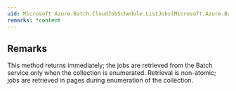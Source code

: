 ```yaml
---  
uid: Microsoft.Azure.Batch.CloudJobSchedule.ListJobs(Microsoft.Azure.Batch.DetailLevel,System.Collections.Generic.IEnumerable{Microsoft.Azure.Batch.BatchClientBehavior})  
remarks: *content  
---  
```

  
## Remarks  
 This method returns immediately; the jobs are retrieved from the Batch service only when the collection is enumerated.             Retrieval is non-atomic; jobs are retrieved in pages during enumeration of the collection.